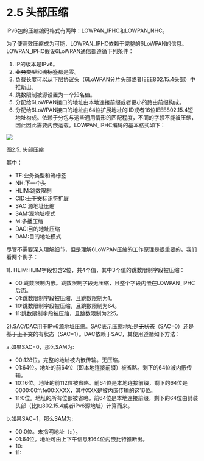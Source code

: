# 2.5 头部压缩
IPv6包的压缩编码格式有两种：LOWPAN_IPHC和LOWPAN_NHC。

为了使高效压缩成为可能，LOWPAN_IPHC依赖于完整的6LoWPAN的信息。LOWPAN_IPHC假设6LoWPAN通信都遵循下列条件：
1. IP的版本是IPv6。
2. ~~业务类型~~和~~流标签~~都是零。
3. 负载长度可以从下层协议头（6LoWPAN分片头部或者IEEE802.15.4头部）中推断出。
4. 跳数限制被源设置为一个知名值。
5. 分配给6LoWPAN接口的地址由本地连接前缀或者更小的路由前缀构成。
6. 分配给6LoWPAN接口的地址由64位扩展地址的IID或者16位IEEE802.15.4短地址构成。依赖于分包与这些通用情形的匹配程度，不同的字段不能被压缩，因此因此需要内嵌运载。LOWPAN_IPHC编码的基本格式如下：

![](2image005.png)

图2.5. 头部压缩

其中：
* TF:~~业务类型~~和~~流标签~~
* NH:下一个头
* HLIM:跳数限制
* CID:~~上下文~~标识符扩展
* SAC:源地址压缩
* SAM:源地址模式
* M:多播压缩
* DAC:目的地址压缩
* DAM:目的地址模式

尽管不需要深入理解细节，但是理解6LoWPAN压缩的工作原理是很重要的。我们看两个例子：

1). HLIM:HLIM字段包含2位，共4个值，其中3个值的跳数限制字段被压缩：
* 00:跳数限制内嵌。跳数限制字段无压缩，且整个字段内嵌在LOWPAN_IPHC后面。
* 01:跳数限制字段被压缩，且跳数限制为1。
* 10:跳数限制字段被压缩，且跳数限制为64。
* 11:跳数限制字段被压缩，且跳数限制为225。

2).SAC/DAC用于IPv6源地址压缩。SAC表示压缩地址是~~无状态~~（SAC=0）还是~~基于上下文~~的有状态（SAC=1）。DAC依赖于SAC，其使用遵循如下方法：

a.如果SAC=0，那么SAM为:
* 00:128位。完整的地址被内嵌传输。无压缩。
* 01:64位。地址的前64位（即本地连接前缀）被省略。剩下的64位被内嵌传输。
* 10:16位。地址的前112位被省略。前64位是本地连接前缀，剩下的64位是 0000:00ff:fe00:XXXX，其中XXX是被内嵌传输的这16位。
* 11:0位。地址的所有位都被省略。前64位是本地连接前缀，剩下的64位由封装头部（比如802.15.4或者iPv6源地址）计算而来。

b.如果SAC=1，那么SAM为:
* 00:0位。未指明地址（::）。
* 01:64位。地址可由上下午信息和64位内嵌比特推断出。
* 10:
* 11:

